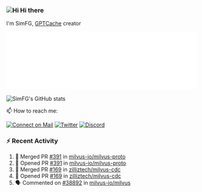 ### <img src='https://qpluspicture.oss-cn-beijing.aliyuncs.com/6LjjQA/Hi.gif' alt='Hi' width="24"/> Hi there

I'm SimFG, [GPTCache](https://github.com/zilliztech/GPTCache) creator

![Metrics 👋](/metrics.plugin.followup.user.svg)

![SimFG's GitHub stats](https://github-readme-stats.vercel.app/api?username=SimFG&show_icons=true&theme=radical&count_private=true)

📫 How to reach me:

[![Connect on Mail](https://img.shields.io/badge/Ask%20me-anything-1abc9c.svg)](mailto:1142838399@qq.com)
[![Twitter](https://img.shields.io/twitter/follow/FogSim?style=social)](https://twitter.com/FogSim)
[![Discord](https://img.shields.io/discord/1092648432495251507?label=Discord&logo=discord)](https://discord.gg/Q8C6WEjSWV)

### :zap: Recent Activity

<!--START_SECTION:activity-->
1. 🎉 Merged PR [#391](https://github.com/milvus-io/milvus-proto/pull/391) in [milvus-io/milvus-proto](https://github.com/milvus-io/milvus-proto)
2. 💪 Opened PR [#391](https://github.com/milvus-io/milvus-proto/pull/391) in [milvus-io/milvus-proto](https://github.com/milvus-io/milvus-proto)
3. 🎉 Merged PR [#169](https://github.com/zilliztech/milvus-cdc/pull/169) in [zilliztech/milvus-cdc](https://github.com/zilliztech/milvus-cdc)
4. 💪 Opened PR [#169](https://github.com/zilliztech/milvus-cdc/pull/169) in [zilliztech/milvus-cdc](https://github.com/zilliztech/milvus-cdc)
5. 🗣 Commented on [#38892](https://github.com/milvus-io/milvus/issues/38892) in [milvus-io/milvus](https://github.com/milvus-io/milvus)
<!--END_SECTION:activity-->

